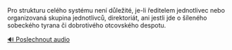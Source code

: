 <speak>
<prosody rate="95%">
<emphasis level="strong">Pro strukturu celého systému není důležité,</emphasis> <break time="400ms"/> <emphasis level="moderate">je-li ředitelem jednotlivec nebo organizovaná skupina jednotlivců, direktoriát,</emphasis> <break time="300ms"/> <emphasis level="moderate">ani jestli jde o šíleného sobeckého tyrana či dobrotivého otcovského despotu.</emphasis>
</prosody>

[🔊 Poslechnout audio](/data/7-paragraphs/audio/chapter_42/para_013-Pro-strukturu-celho-systmu-nen-dleit-je-li.mp3)
</speak> 
